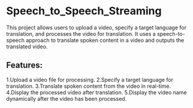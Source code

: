 # Speech_to_Speech_Streaming
This project allows users to upload a video, specify a target language for translation, and processes the video for translation. It uses a speech-to-speech approach to translate spoken content in a video and outputs the translated video.
## Features:
1.Upload a video file for processing.
2.Specify a target language for translation.
3.Translate spoken content from the video in real-time.
4.Display the processed video after translation.
5.Display the video name dynamically after the video has been processed.
